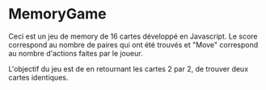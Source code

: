 # MemoryGame

Ceci est un jeu de memory de 16 cartes développé en Javascript.
Le score correspond au nombre de paires qui ont été trouvés et "Move" correspond au nombre d'actions faites par le joueur.

L'objectif du jeu est de en retournant les cartes 2 par 2, de trouver deux cartes identiques.
